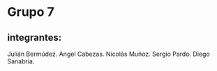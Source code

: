 # Grupo 7

## integrantes:

Julián Bermúdez.
Angel Cabezas.
Nicolás Muñoz.
Sergio Pardo.
Diego Sanabria.
